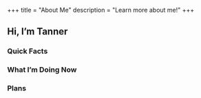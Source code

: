 +++
title = "About Me"
description = "Learn more about me!"
+++

## Hi, I’m Tanner 

### Quick Facts

### What I’m Doing Now

### Plans